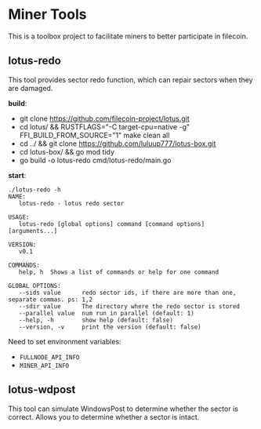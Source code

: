 
# Miner Tools
This is a toolbox project to facilitate miners to better participate in filecoin.

## lotus-redo
This tool provides sector redo function, which can repair sectors when they are damaged.

**build**:

- git clone https://github.com/filecoin-project/lotus.git
- cd lotus/ && RUSTFLAGS="-C target-cpu=native -g" FFI_BUILD_FROM_SOURCE="1" make clean all
- cd ../ && git clone https://github.com/luluup777/lotus-box.git
- cd lotus-box/ && go mod tidy
- go build -o lotus-redo cmd/lotus-redo/main.go

**start**:

```
./lotus-redo -h           
NAME:
   lotus-redo - lotus redo sector

USAGE:
   lotus-redo [global options] command [command options] [arguments...]

VERSION:
   v0.1

COMMANDS:
   help, h  Shows a list of commands or help for one command

GLOBAL OPTIONS:
   --sids value      redo sector ids, if there are more than one, separate commas. ps: 1,2
   --sdir value      The directory where the redo sector is stored
   --parallel value  num run in parallel (default: 1)
   --help, -h        show help (default: false)
   --version, -v     print the version (default: false)
```

Need to set environment variables:

- `FULLNODE_API_INFO`
- `MINER_API_INFO`

## lotus-wdpost

This tool can simulate WindowsPost to determine whether the sector is correct. Allows you to determine whether a sector is intact.

